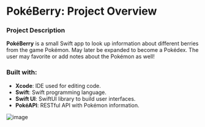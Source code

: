 # PokéBerry: Project Overview

### Project Description
**PokéBerry** is a small Swift app to look up information about different berries from the game Pokémon. 
May later be expanded to become a Pokédex. The user may favorite or add notes about the Pokémon as well!

### Built with:
- **Xcode**: IDE used for editing code.
- **Swift**: Swift programming language.
- **Swift UI**: SwiftUI library to build user interfaces.
- **PokéAPI**: RESTful API with Pokémon information.

![image](https://github.com/user-attachments/assets/2429019a-6213-49a9-a833-3eab2891cb94)

